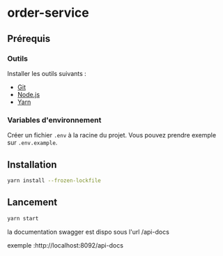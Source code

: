 # order-service

## Prérequis

### Outils

Installer les outils suivants :

* [Git](https://git-scm.com/book/fr/v2/D%C3%A9marrage-rapide-Installation-de-Git)
* [Node.js](https://nodejs.org/fr/download/package-manager/)
* [Yarn](https://yarnpkg.com/getting-started/install)

### Variables d'environnement

Créer un fichier `.env` à la racine du projet. Vous pouvez prendre exemple sur `.env.example`.

## Installation

```bash
yarn install --frozen-lockfile
```

## Lancement

```bash
yarn start
```
la documentation swagger est dispo sous l'url /api-docs

exemple :http://localhost:8092/api-docs

